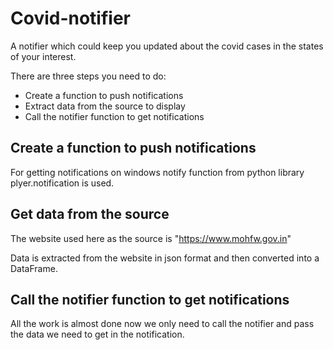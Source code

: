 # Covid-notifier
A notifier which could keep you updated about the covid cases in the states of your interest.

There are three steps you need to do:
* Create a function to push notifications
* Extract data from the source to display
* Call the notifier function to get notifications

## Create a function to push notifications
For getting notifications on windows notify function from python library plyer.notification is used.

## Get data from the source
The website used here as the source is "https://www.mohfw.gov.in"

Data is extracted from the website in json format and then converted into a DataFrame.

## Call the notifier function to get notifications
All the work is almost done now we only need to call the notifier and pass the data we need to get in the notification.
